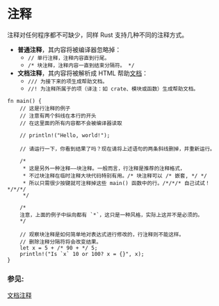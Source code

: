 # 注释

注释对任何程序都不可缺少，同样 Rust 支持几种不同的注释方式。

- **普通注释**，其内容将被编译器忽略掉：
  - `// 单行注释，注释内容直到行尾。`
  - `/* 块注释，注释内容一直到结束分隔符。 */`
- **文档注释**，其内容将被解析成 HTML 帮助[文档][docs]：
  - `/// 为接下来的项生成帮助文档。`
  - `//! 为注释所属于的项（译注：如 crate、模块或函数）生成帮助文档。`

```rust,editable
fn main() {
    // 这是行注释的例子
    // 注意有两个斜线在本行的开头
    // 在这里面的所有内容都不会被编译器读取

    // println!("Hello, world!");

    // 请运行一下，你看到结果了吗？现在请将上述语句的两条斜线删掉，并重新运行。

    /*
     * 这是另外一种注释——块注释。一般而言，行注释是推荐的注释格式，
     * 不过块注释在临时注释大块代码特别有用。/* 块注释可以 /* 嵌套, */ */
     * 所以只需很少按键就可注释掉这些 main() 函数中的行。/*/*/* 自己试试！*/*/*/
     */

    /*
    注意，上面的例子中纵向都有 `*`，这只是一种风格，实际上这并不是必须的。
    */

    // 观察块注释是如何简单地对表达式进行修改的，行注释则不能这样。
    // 删除注释分隔符将会改变结果。
    let x = 5 + /* 90 + */ 5;
    println!("Is `x` 10 or 100? x = {}", x);
}
```

### 参见:

[文档注释][docs]

[docs]: ../meta/doc.md
